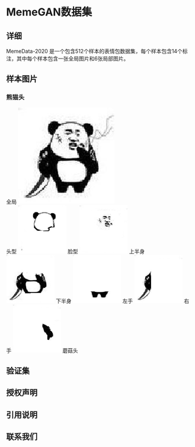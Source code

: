 # MemeGAN数据集
## 详细
MemeData-2020 是一个包含512个样本的表情包数据集，每个样本包含14个标注，其中每个样本包含一张全局图片和6张局部图片。
## 样本图片
### 熊猫头
全局 ![Image text](https://github.com/fesfa/MemeGAN/blob/main/images/110_global.jpg)  
头型 ![Image text](https://github.com/fesfa/MemeGAN/blob/main/images/110_head.jpg) 脸型 ![Image text](https://github.com/fesfa/MemeGAN/blob/main/images/110_face.jpg) 上半身 ![Image text](https://github.com/fesfa/MemeGAN/blob/main/images/110_upbody.jpg) 下半身 ![Image text](https://github.com/fesfa/MemeGAN/blob/main/images/110_downbody.jpg) 左手 ![Image text](https://github.com/fesfa/MemeGAN/blob/main/images/110_lefthand.jpg) 右手 ![Image text](https://github.com/fesfa/MemeGAN/blob/main/images/110_righthand.jpg)
蘑菇头
## 验证集
## 授权声明
## 引用说明
## 联系我们
